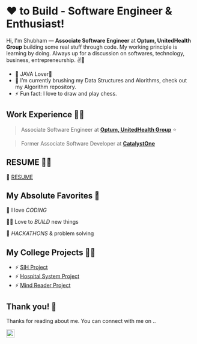 # ❤ to Build - Software Engineer & Enthusiast!


Hi, I'm Shubham — **Associate Software Engineer** at **Optum, UnitedHealth Group** building some real stuff through code. My working principle is learning by doing. Always up for a discussion on  softwares, technology, business, entrepreneurship. ✌💖

- 🌱 JAVA Lover💖
- 🔭 I’m currently brushing my Data Structures and Alorithms, check out my Algorithm repository.
- ⚡ Fun fact: I love to draw and play chess.

## Work Experience 👨‍💻

> Associate Software Engineer at [**Optum, UnitedHealth Group**](https://www.optum.com/) ⭐

> Former Associate Software Developer at [**CatalystOne**](https://www.catalystone.com/)

## RESUME 👨‍💻
📰 [RESUME][RESUME]


## My Absolute Favorites 💖

🦄 I love _CODING_

👨‍💻 Love to _BUILD_ new things

🍕 _HACKATHONS_ & problem solving

## My College Projects 👨‍💻

- ⚡ [SIH Project][SIH Project]
- ⚡ [Hospital System Project][Hospital System Project]
- ⚡ [Mind Reader Project][Mind Reader Project]


## Thank you! 🙏

Thanks for reading about me. You can connect with me on ..

[<img align="left" alt="codeSTACKr | LinkedIn" width="22px" src="https://cdn.jsdelivr.net/npm/simple-icons@v3/icons/linkedin.svg" />][linkedin]


[github]: https://github.com/codingwithshubham
[linkedin]: https://www.linkedin.com/in/er-shubham-singla/
[Hospital System Project]: https://youtu.be/gBgZ-SzhUJ0
[Mind Reader Project]: https://youtu.be/JSvPPCyr5kQ
[SIH Project]: https://youtu.be/L1S7EkTRQ4U
[RESUME]: https://drive.google.com/file/d/17fFlnC8FPrQsm_wXxrL7TRthbyubGUKP/view?usp=sharing

<!--
**codingwithshubham/codingwithshubham** is a ✨ _special_ ✨ repository because its `README.md` (this file) appears on your GitHub profile.

Here are some ideas to get you started:

- 🔭 I’m currently working on ...
- 🌱 I’m currently learning ...
- 👯 I’m looking to collaborate on ...
- 🤔 I’m looking for help with ...
- 💬 Ask me about ...
- 📫 How to reach me: ...
- 😄 Pronouns: ...
- ⚡ Fun fact: ...
-->
